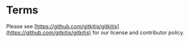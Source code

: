 # Terms

Please see [https://github.com/gitkitjs/gitkitjs](https://github.com/gitkitjs/gitkitjs) for our license and contributor policy.